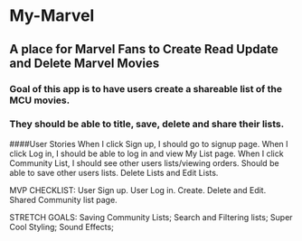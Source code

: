 # My-Marvel

## A place for Marvel Fans to Create Read Update and Delete Marvel Movies

### Goal of this app is to have users create a shareable list of the MCU movies.
### They should be able to title, save, delete and share their lists.

####User Stories
    When I click Sign up, I should go to signup page.
    When I click Log in, I should be able to log in and view My List page.
    When I click Community List, I should see other users lists/viewing orders.
    Should be able to save other users lists.
    Delete Lists and Edit Lists.
    
MVP CHECKLIST:
User Sign up.
User Log in.
Create.
Delete and Edit.
Shared Community list page.

STRETCH GOALS:
Saving Community Lists;
Search and Filtering lists;
Super Cool Styling;
Sound Effects;
